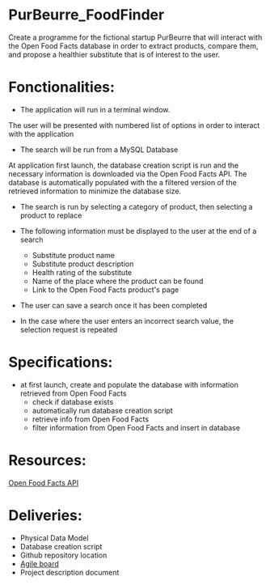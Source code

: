 # PurBeurre_FoodFinder
Create a programme for the fictional startup PurBeurre that will interact with the Open Food Facts database in order to extract products, compare them, and propose a healthier substitute that is of interest to the user.

# Fonctionalities:
- The application will run in a terminal window.

The user will be presented with numbered list of options in order to interact with the application

- The search will be run from a MySQL Database

At application first launch, the database creation script is run and the necessary information is downloaded via the Open Food Facts API.
The database is automatically populated with the a filtered version of the retrieved information to minimize the database size.

- The search is run by selecting a category of product, then selecting a product to replace

- The following information must be displayed to the user at the end of a search
    - Substitute product name
    - Substitute product description
    - Health rating of the substitute
    - Name of the place where the product can be found
    - Link to the Open Food Facts product's page

- The user can save a search once it has been completed

- In the case where the user enters an incorrect search value, the selection request is repeated

# Specifications:
- at first launch, create and populate the database with information retrieved from Open Food Facts
    - check if database exists
    - automatically run database creation script
    - retrieve info from Open Food Facts
    - filter information from Open Food Facts and insert in database

# Resources:

[Open Food Facts API](http://en.wiki.openfoodfacts.org/Project:API)

# Deliveries:
- Physical Data Model
- Database creation script
- Github repository location
- [Agile board](https://tree.taiga.io/project/slesouef-oc_purbeurre/taskboard/sprint-1-just-code-it)
- Project description document
